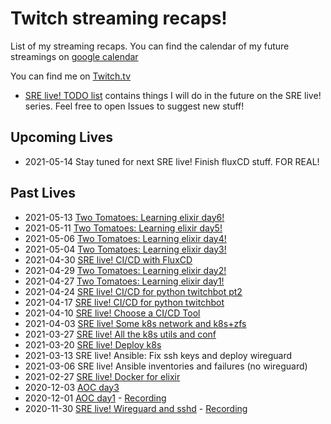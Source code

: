 # Twitch streaming recaps!
List of my streaming recaps.
You can find the calendar of my future streamings on [google calendar](https://calendar.google.com/calendar/embed?src=b5nrn2qfdb6k80fjfmbuqm2k7s%40group.calendar.google.com&ctz=Europe%2FRome)

You can find me on [Twitch.tv](https://twitch.tv/lerrigatto)

* [SRE live! TODO list](SRE-TODO.md) contains things I will do in the future on the SRE live! series. Feel free to open Issues to suggest new stuff!

## Upcoming Lives
* 2021-05-14 Stay tuned for next SRE live! Finish fluxCD stuff. FOR REAL!

## Past Lives
* 2021-05-13 [Two Tomatoes: Learning elixir day6!](21-05-13-TT-learning-elixir-6.md)
* 2021-05-11 [Two Tomatoes: Learning elixir day5!](21-05-11-TT-learning-elixir-5.md)
* 2021-05-06 [Two Tomatoes: Learning elixir day4!](21-05-06-TT-learning-elixir-4.md)
* 2021-05-04 [Two Tomatoes: Learning elixir day3!](21-05-04-TT-learning-elixir-3.md)
* 2021-04-30 [SRE live! CI/CD with FluxCD](21-04-30-cicd-fluxcd.md)
* 2021-04-29 [Two Tomatoes: Learning elixir day2!](21-04-29-TT-learning-elixir-2.md)
* 2021-04-27 [Two Tomatoes: Learning elixir day1!](21-04-27-TT-learning-elixir-1.md)
* 2021-04-24 [SRE live! CI/CD for python twitchbot pt2](21-04-24-cicd-twitchbot.md)
* 2021-04-17 [SRE live! CI/CD for python twitchbot](21-04-17-cicd-twitchbot.md)
* 2021-04-10 [SRE live! Choose a CI/CD Tool](21-04-10-cicd-pick-a-tool.md)
* 2021-04-03 [SRE live! Some k8s network and k8s+zfs](21-04-03-k8s-zfs.md)
* 2021-03-27 [SRE live! All the k8s utils and conf](21-03-27-k8s-utils.md)
* 2021-03-20 [SRE live! Deploy k8s](21-03-20-SRE-k8s.md)
* 2021-03-13 SRE live! Ansible: Fix ssh keys and deploy wireguard
* 2021-03-06 SRE live! Ansible inventories and failures (no wireguard)
* 2021-02-27 [SRE live! Docker for elixir](21-02-27-SRE-docker.md)
* 2020-12-03 [AOC day3](20-12-03-AOC-day3.md)
* 2020-12-01 [AOC day1](20-12-01-AOC-day1.md) - [Recording](https://youtu.be/vGlqSiPxr88)
* 2020-11-30 [SRE live! Wireguard and sshd](20-11-30-SRE-wireguard.md) - [Recording](https://youtu.be/Sq5tlve--ck)
